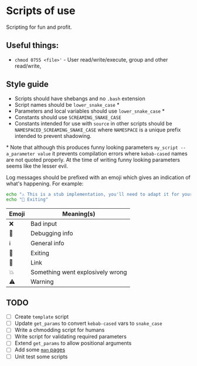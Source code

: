 # Scripts of use

Scripting for fun and profit.

## Useful things:
- `chmod 0755 <file>'` - User read/write/execute, group and other read/write, 

## Style guide

- Scripts should have shebangs and no `.bash` extension
- Script names should be `lower_snake_case` *
- Parameters and local variables should use `lower_snake_case` *
- Constants should use `SCREAMING_SNAKE_CASE`
- Constants intended for use with `source` in other scripts should be `NAMESPACED_SCREAMING_SNAKE_CASE` where `NAMESPACE` is a unique prefix intended to prevent shadowing.  

\* Note that although this produces funny looking parameters `my_script --a_parameter value` it prevents compilation errors where `kebab-cased` names are not quoted properly. At the time of writing funny looking parameters seems like the lesser evil.

Log messages should be prefixed with an emoji which gives an indication of what's happening. For example:
```bash
echo "⚠️ This is a stub implementation, you'll need to adapt it for your use case."
echo "👋 Exiting"
```

| Emoji  | Meaning(s) |
| ------------- | ------------- |
| ❌️  | Bad input  |
| 🐛️  | Debugging info  |
| ℹ️  | General info  |
| 👋  | Exiting  |
| 🔗  | Link     |
| 💥️  | Something went explosively wrong  |
| ⚠️  | Warning  |

## TODO
- [ ] Create `template` script 
- [ ] Update `get_params` to convert `kebab-cased` vars to `snake_case`
- [ ] Write a chmodding script for humans
- [ ] Write script for validating required parameters
- [ ] Extend `get_params` to allow positional arguments
- [ ] Add some [`man` pages](https://www.cyberciti.biz/faq/linux-unix-creating-a-manpage/)
- [ ] Unit test some scripts

